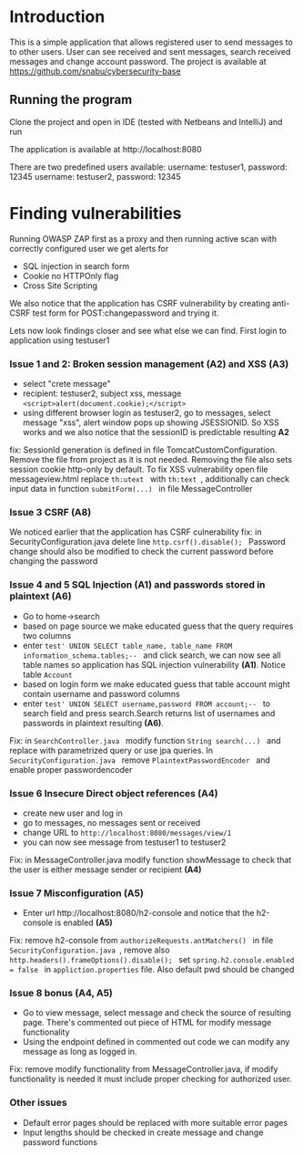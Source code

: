 # Introduction
This is a simple application that allows registered user to send messages to to other users. User can see received and sent messages, search received
messages and change account password.
The project is available at https://github.com/snabu/cybersecurity-base
## Running the program
Clone the project and open in IDE (tested with Netbeans and IntelliJ) and run

The application is available at http://localhost:8080

There are two predefined users available:
username: testuser1, password: 12345
username: testuser2, password: 12345

# Finding vulnerabilities
Running OWASP ZAP first as a proxy and then running active scan with correctly configured user  we get alerts for
* SQL injection in search form
* Cookie no HTTPOnly flag
* Cross Site Scripting

We also notice that the application has CSRF vulnerability by creating anti-CSRF test form for POST:changepassword and trying it. 

Lets now look findings closer and see what else we can find.
First login to application using testuser1

### Issue 1 and 2: Broken session management (A2) and XSS (A3)
* select "crete message" 
* recipient: testuser2, subject xss, message  `<script>alert(document.cookie);</script>` 
* using different browser login as testuser2, go to messages, select message "xss", alert window pops up showing JSESSIONID. So XSS works and we also notice
that the sessionID is predictable resulting __A2__   

fix: SessionId generation is defined in file TomcatCustomConfiguration. Remove the file from project as it is not needed. Removing the file also sets session 
cookie http-only by default. To fix XSS vulnerability open file messageview.html replace  `th:utext ` with  `th:text `, additionally can check input data in function 
 `submitForm(...) ` in file MessageController

### Issue 3 CSRF (A8)
We noticed earlier that the application has CSRF culnerability
fix: in SecurityConfiguration.java delete line   `http.csrf().disable(); ` Password change should also be modified to check the current password before changing the
password

### Issue 4 and 5 SQL Injection (A1) and passwords stored in plaintext (A6)
* Go to home->search
* based on page source we make educated guess that the query requires two columns
* enter  `test' UNION SELECT table_name, table_name FROM information_schema.tables;-- ` and click search, we can now see all table names so application
has SQL injection vulnerability __(A1)__. Notice table  `Account `
* based on login form we make educated guess that table account might contain username and password columns
* enter  `test' UNION SELECT username,password FROM account;-- ` to search field and press search.Search returns list of 
usernames and passwords in plaintext resulting __(A6)__.

Fix: in  `SearchController.java ` modify function  `String search(...) ` and replace with parametrized query or use jpa queries. In  `SecurityConfiguration.java ` 
remove  `PlaintextPasswordEncoder ` and enable proper passwordencoder

### Issue 6 Insecure Direct object references (A4)
* create new user and log in
* go to messages, no messages sent or received
* change URL to  `http://localhost:8080/messages/view/1 `
* you can now see message from testuser1 to testuser2

Fix: in MessageController.java modify function showMessage to check that the user is either message sender or recipient __(A4)__


### Issue 7 Misconfiguration (A5)
* Enter url http://localhost:8080/h2-console and notice that the h2-console is enabled __(A5)__
 
Fix: remove h2-console from  `authorizeRequests.antMatchers() ` in file  `SecurityConfiguration.java `, remove also  `http.headers().frameOptions().disable(); ` 
set  `spring.h2.console.enabled = false ` in  `appliction.properties` file. Also default pwd should be changed 

### Issue 8 bonus (A4, A5)
* Go to view message, select message and check the source of resulting page. There's commented out piece of HTML for modify message functionality
* Using the endpoint defined
in commented out code we can modify any message as long as logged in.

Fix: remove modify functionality from MessageController.java, if modify functionality is needed it must include proper checking for authorized user.

### Other issues
* Default error pages should be replaced with more suitable error pages
* Input lengths should be checked in create message and change password functions
